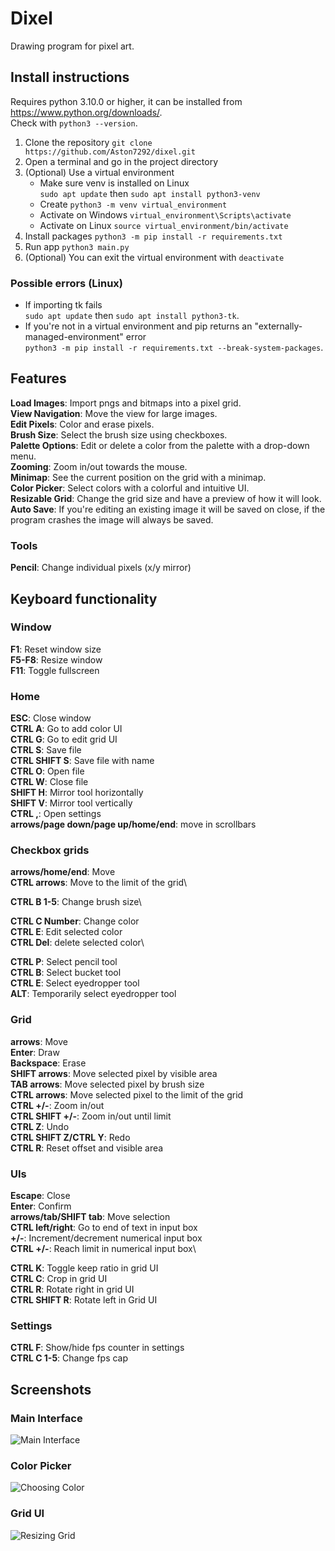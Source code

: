 # Dixel

Drawing program for pixel art.

## Install instructions

Requires python 3.10.0 or higher, it can be installed from <https://www.python.org/downloads/>.\
Check with ```python3 --version```.

1. Clone the repository ```git clone https://github.com/Aston7292/dixel.git```
2. Open a terminal and go in the project directory
3. (Optional) Use a virtual environment
   * Make sure venv is installed on Linux\
   ```sudo apt update``` then ```sudo apt install python3-venv```
   * Create ```python3 -m venv virtual_environment```
   * Activate on Windows ```virtual_environment\Scripts\activate```
   * Activate on Linux ```source virtual_environment/bin/activate```
4. Install packages ```python3 -m pip install -r requirements.txt```
5. Run app ```python3 main.py```
6. (Optional) You can exit the virtual environment with ```deactivate```

### Possible errors (Linux)

* If importing tk fails\
```sudo apt update``` then ```sudo apt install python3-tk```.
* If you're not in a virtual environment and pip returns an "externally-managed-environment" error\
```python3 -m pip install -r requirements.txt --break-system-packages```.

## Features

**Load Images**: Import pngs and bitmaps into a pixel grid.\
**View Navigation**: Move the view for large images.\
**Edit Pixels**: Color and erase pixels.\
**Brush Size**: Select the brush size using checkboxes.\
**Palette Options**: Edit or delete a color from the palette with a drop-down menu.\
**Zooming**: Zoom in/out towards the mouse.\
**Minimap**: See the current position on the grid with a minimap.\
**Color Picker**: Select colors with a colorful and intuitive UI.\
**Resizable Grid**: Change the grid size and have a preview of how it will look.\
**Auto Save**: If you're editing an existing image it will be saved on close,
if the program crashes the image will always be saved.

### Tools

**Pencil**: Change individual pixels (x/y mirror)

## Keyboard functionality

### Window

**F1**: Reset window size\
**F5-F8**: Resize window\
**F11**: Toggle fullscreen

### Home

**ESC**: Close window\
**CTRL A**: Go to add color UI\
**CTRL G**: Go to edit grid UI\
**CTRL S**: Save file\
**CTRL SHIFT S**: Save file with name\
**CTRL O**: Open file\
**CTRL W**: Close file\
**SHIFT H**: Mirror tool horizontally\
**SHIFT V**: Mirror tool vertically\
**CTRL ,**: Open settings\
**arrows/page down/page up/home/end**: move in scrollbars

### Checkbox grids

**arrows/home/end**: Move\
**CTRL arrows**: Move to the limit of the grid\

**CTRL B 1-5**: Change brush size\

**CTRL C Number**: Change color\
**CTRL E**: Edit selected color\
**CTRL Del**: delete selected color\

**CTRL P**: Select pencil tool\
**CTRL B**: Select bucket tool\
**CTRL E**: Select eyedropper tool\
**ALT**: Temporarily select eyedropper tool

### Grid

**arrows**: Move\
**Enter**: Draw\
**Backspace**: Erase\
**SHIFT arrows**: Move selected pixel by visible area\
**TAB arrows**: Move selected pixel by brush size\
**CTRL arrows**: Move selected pixel to the limit of the grid\
**CTRL +/-**: Zoom in/out\
**CTRL SHIFT +/-**: Zoom in/out until limit\
**CTRL Z**: Undo\
**CTRL SHIFT Z/CTRL Y**: Redo\
**CTRL R**: Reset offset and visible area

### UIs

**Escape**: Close\
**Enter**: Confirm\
**arrows/tab/SHIFT tab**: Move selection\
**CTRL left/right**: Go to end of text in input box\
**+/-**: Increment/decrement numerical input box\
**CTRL +/-**: Reach limit in numerical input box\

**CTRL K**: Toggle keep ratio in grid UI\
**CTRL C**: Crop in grid UI\
**CTRL R**: Rotate right in grid UI\
**CTRL SHIFT R**: Rotate left in Grid UI

### Settings

**CTRL F**: Show/hide fps counter in settings\
**CTRL C 1-5**: Change fps cap

## Screenshots

### Main Interface

![Main Interface](screenshots/main_interface.png)

### Color Picker

![Choosing Color](screenshots/color_ui.png)

### Grid UI

![Resizing Grid](screenshots/grid_ui.png)
